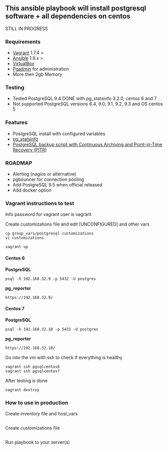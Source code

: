 ## This ansible playbook will install postgresql software + all dependencies on centos 


STILL IN PROGRESS

### Requirements
 
- [Vagrant](https://www.vagrantup.com) 1.7.4 >
- [Ansible](http://www.ansible.com) 1.9.x >
- [VirtualBox](https://www.virtualbox.org)
- [Pgadmin](http://www.pgadmin.org) for administration
- More then 2gb Memory

### Testing 

- Tested PostgreSQL 9.4 DONE with pg_statsinfo 3.2.0, centos 6 and 7 
- Not supported PostgreSQL versions 8.4, 9.0, 9.1, 9.2, 9.3 and OS centos 5

### Features

- PostgreSQL install with configured variables
- [pg_statsinfo](http://sourceforge.net/projects/pgstatsinfo/?source=navbar)
- [PostgreSQL backup script with Continuous Archiving and Point-in-Time Recovery (PITR) ](http://www.postgresql.org/docs/current/static/continuous-archiving.html)

### ROADMAP
- Alerting (nagios or alternative)
- pgbouncer for connection pooling 
- Add PostgreSQL 9.5 when official released
- Add docker option

### Vagrant instructions to test

Info password for vagrant user is vagrant

Create customizations file and edit [UNCONFIGURED] and other vars

```
cp group_vars/postgresql customizations
vi customizations
```

```
vagrant up 
```

#### Centos 6

<b>PostgreSQL </b>

```
psql -h 192.168.32.9 -p 5432 -U postgres
```

<b>pg_reporter</b>

```
https://192.168.32.9/
```

#### Centos 7

<b>PostgreSQL</b> 

```
psql -h 192.168.32.10 -p 5432 -U postgres 
```

<b>pg_reporter</b>

```
https://192.168.32.10/
```

Go into the vm with ssh to check if everything is healthy

```
vagrant ssh pgsqlcentos6 
vagrant ssh pgsqlcentos7
```

After testing is done

```
vagrant destroy 
```

### How to use in production

Create inventory file and host_vars

```

```

Create customizations file 

```

```

Run playbook to your server(s)

```

```
